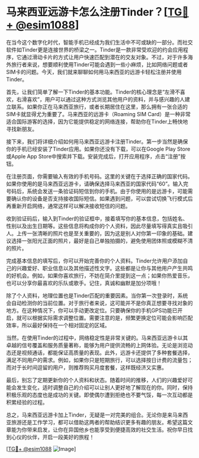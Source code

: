 # 马来西亚远游卡怎么注册Tinder？[[TG💪+ @esim1088](https://t.me/s/esim1088)]

在当今这个数字化时代，智能手机已经成为我们生活中不可或缺的一部分。而社交软件如Tinder更是连接世界的桥梁之一。Tinder是一款非常受欢迎的约会应用程序，它通过滑动卡片的方式让用户快速匹配到潜在的交友对象。不过，对于许多海外旅行者来说，想要顺利使用Tinder可能会遇到一些小麻烦，比如网络问题或者SIM卡的问题。今天，我们就来聊聊如何用马来西亚的远游卡轻松注册并使用Tinder。

首先，让我们简单了解一下Tinder的基本功能。Tinder的核心理念是“左滑不喜欢，右滑喜欢”，用户可以通过这种方式浏览其他用户的资料，并与感兴趣的人建立联系。如果你正在马来西亚旅行，或者长期居住在这里，那么拥有一张合适的SIM卡就显得尤为重要了。马来西亚的远游卡（Roaming SIM Card）是一种非常适合国际游客的选择，因为它能提供稳定的网络连接，帮助你在Tinder上畅快地寻找新朋友。

接下来，我们将详细介绍如何用马来西亚远游卡注册Tinder。第一步当然是确保你的手机已经安装了Tinder应用。如果你还没有下载，可以在Google Play Store或Apple App Store中搜索并下载。安装完成后，打开应用程序，点击“注册”按钮。

在注册页面，你需要输入有效的手机号码。这里的关键在于选择正确的国家代码。如果你使用的是马来西亚远游卡，请确保选择马来西亚的国家代码“60”。输入完号码后，系统会发送一条验证码短信到你的手机。由于你使用的是远游卡，可能需要确认你的设备是否支持接收国际短信。如果遇到问题，可以尝试切换飞行模式后再重新开启网络，通常这样可以解决接收短信的问题。

收到验证码后，输入到Tinder的验证框中，接着填写你的基本信息，包括姓名、性别以及出生日期等。这些信息将构成你的个人资料，因此尽量填写得真实且吸引人。上传一张清晰的照片也是至关重要的，因为这是别人对你第一印象的基础。建议选择一张阳光正面的照片，最好是自己单独拍摄的，避免使用团体照或模糊不清的照片。

完成基本信息的填写后，你可以开始完善你的个人资料。Tinder允许用户添加自己的兴趣爱好、职业信息以及其他描述性文字。这些都是让你与其他用户产生共鸣的好机会。例如，如果你喜欢旅行，不妨在简介里提到这一点；如果你热爱音乐，也可以分享你最喜欢的乐队或歌手。记住，真诚和幽默是加分项哦！

除了个人资料，地理位置也是Tinder匹配的重要因素。当你第一次登录时，系统会自动检测你的当前位置。对于旅行者来说，这可能并不是你真正想要寻找对象的地方。在这种情况下，你可以手动更改定位。只要确保你的手机GPS功能已开启，就可以根据实际需求调整位置。需要注意的是，频繁更换定位可能会影响匹配效率，所以最好保持在一个相对固定的区域。

当然，在使用Tinder的过程中，网络稳定性是非常关键的。马来西亚远游卡以其卓越的信号覆盖和服务质量著称，能够为用户提供流畅的上网体验。无论是浏览动态还是视频通话，都能保证高质量的表现。此外，远游卡还提供了多种套餐选择，满足不同用户的需求。例如，如果你只是短期旅行，可以选择按日计费的流量包；而对于长时间逗留的用户，则推荐购买月度套餐，这样既经济又实惠。

最后，别忘了定期更新你的个人资料和状态。随着时间的推移，人们的兴趣爱好可能会发生变化，适时调整自己的介绍可以让别人更好地了解现在的你。同时，保持积极乐观的态度也是成功的关键。即使偶尔遭到拒绝也不要气馁，每一次互动都是积累经验的过程。

总之，马来西亚远游卡加上Tinder，无疑是一对完美的组合。无论你是来马来西亚旅游还是工作学习，都可以借助这两者的帮助结识更多有趣的朋友。希望这篇文章能为你带来启发，让你在异国他乡也能享受到便捷高效的社交生活。祝你早日找到心仪的伙伴，开启一段美好的旅程！

[[TG💪+ @esim1088](https://t.me/s/esim1088) ![Image](https://i.postimg.cc/4NQfJmqS/Snipaste-2025-05-13-00-14-12.png)]